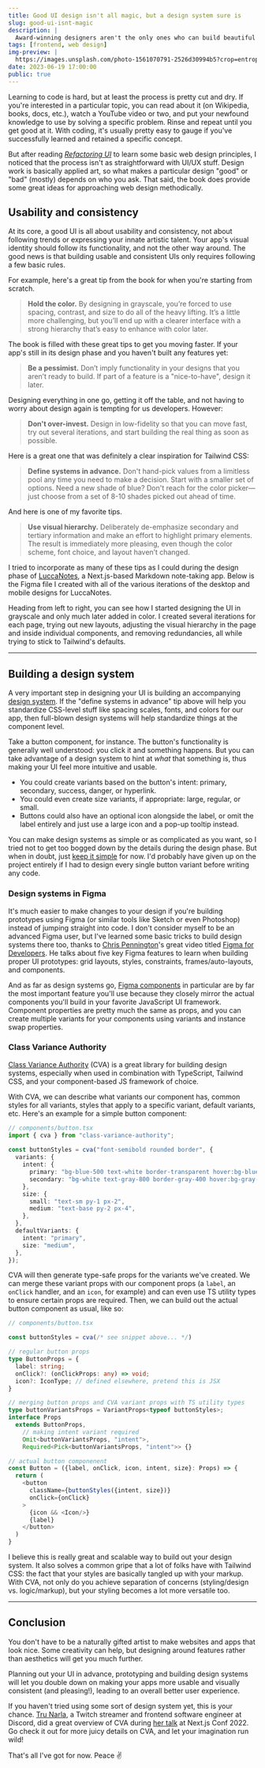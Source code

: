 ```yaml
---
title: Good UI design isn't all magic, but a design system sure is
slug: good-ui-isnt-magic
description: |
  Award-winning designers aren't the only ones who can build beautiful UIs. Discover the power of design systems to build user-friendly web experiences.
tags: [frontend, web design]
img-preview: |  
  https://images.unsplash.com/photo-1561070791-2526d30994b5?crop=entropy&cs=tinysrgb&fit=max&fm=jpg&ixid=MnwxfDB8MXxyYW5kb218MHx8fHx8fHx8MTY4MTg3MTk0NQ&ixlib=rb-4.0.3&q=80&utm_campaign=api-credit&utm_medium=referral&utm_source=unsplash_source&w=1080
date: 2023-06-19 17:00:00
public: true
--- 
```


Learning to code is hard, but at least the process is pretty cut and dry. If you're interested in a particular topic, you can read about it (on Wikipedia, books, docs, etc.), watch a YouTube video or two, and put your newfound knowledge to use by solving a specific problem. Rinse and repeat until you get good at it. With coding, it's usually pretty easy to gauge if you've successfully learned and retained a specific concept.

But after reading [*Refactoring UI*](https://www.refactoringui.com/) to learn some basic web design principles, I noticed that the process isn't as straightforward with UI/UX stuff. Design work is basically applied art, so what makes a particular design "good" or "bad" (mostly) depends on who you ask. That said, the book does provide some great ideas for approaching web design methodically.

## Usability and consistency

At its core, a good UI is all about usability and consistency, not about following trends or expressing your innate artistic talent. Your app's visual identity should follow its functionality, and not the other way around. The good news is that building usable and consistent UIs only requires following a few basic rules.

For example, here's a great tip from the book for when you're starting from scratch.

> **Hold the color.** By designing in grayscale, you’re forced to use spacing, contrast, and size to do all of the heavy lifting. It’s a little more challenging, but you’ll end up with a clearer interface with a strong hierarchy that’s easy to enhance with color later.

The book is filled with these great tips to get you moving faster. If your app's still in its design phase and you haven't built any features yet:

> **Be a pessimist.** Don’t imply functionality in your designs that you aren’t ready to build. If part of a feature is a "nice-to-have", design it later. 
 
Designing everything in one go, getting it off the table, and not having to worry about design again is tempting for us developers. However:

> **Don't over-invest.** Design in low-fidelity so that you can move fast, try out several iterations, and start building the real thing as soon as possible.

Here is a great one that was definitely a clear inspiration for Tailwind CSS:

> **Define systems in advance.** Don't hand-pick values from a limitless pool any time you need to make a decision. Start with a smaller set of options. Need a new shade of blue? Don't reach for the color picker—just choose from a set of 8-10 shades picked out ahead of time.

And here is one of my favorite tips. 

> **Use visual hierarchy.** Deliberately de-emphasize secondary and tertiary information and make an effort to highlight primary elements. The result is immediately more pleasing, even though the color scheme, font choice, and layout haven’t changed.

I tried to incorporate as many of these tips as I could during the design phase of [LuccaNotes](/portfolio/luccanotes), a Next.js-based Markdown note-taking app. Below is the Figma file I created with all of the various iterations of the desktop and mobile designs for LuccaNotes.

<!-- <iframe style="border: 1px solid rgba(0, 0, 0, 0.1);" width="100%" height="600" src="https://www.figma.com/embed?embed_host=share&url=https%3A%2F%2Fwww.figma.com%2Ffile%2F9Vnnbj7m862xY9C8uAF8Pn%2FLuccaNotes%3Ftype%3Ddesign%26node-id%3D0%253A1%26t%3DJC6R6ZdF1aqGYy2m-1" allowfullscreen></iframe> -->

Heading from left to right, you can see how I started designing the UI in grayscale and only much later added in color. I created several iterations for each page, trying out new layouts, adjusting the visual hierarchy in the page and inside individual components, and removing redundancies, all while trying to stick to Tailwind's defaults.

---
## Building a design system

A very important step in designing your UI is building an accompanying [design system](https://en.wikipedia.org/wiki/Design_system?useskin=vector). If the "define systems in advance" tip above will help you standardize CSS-level stuff like spacing scales, fonts, and colors for our app, then full-blown design systems will help standardize things at the component level.

Take a button component, for instance. The button's functionality is generally well understood: you click it and something happens. But you can take advantage of a design system to hint at _what_ that something is, thus making your UI feel more intuitive and usable. 
- You could create variants based on the button's intent: primary, secondary, success, danger, or hyperlink. 
- You could even create size variants, if appropriate: large, regular, or small. 
- Buttons could also have an optional icon alongside the label, or omit the label entirely and just use a large icon and a pop-up tooltip instead.

You can make design systems as simple or as complicated as you want, so I tried not to get too bogged down by the details during the design phase. But when in doubt, just [keep it simple](https://en.wikipedia.org/wiki/KISS_principle?useskin=vector) for now. I'd probably have given up on the project entirely if I had to design every single button variant before writing any code. 

### Design systems in Figma

It's much easier to make changes to your design if you're building prototypes using Figma (or similar tools like Sketch or even Photoshop) instead of jumping straight into code. I don't consider myself to be an advanced Figma user, but I've learned some basic tricks to build design systems there too, thanks to [Chris Pennington](https://www.youtube.com/@CodinginPublic)'s great video titled [Figma for Developers](https://www.youtube.com/watch?v=2liZ3uvO9bs). He talks about five key Figma features to learn when building proper UI prototypes: grid layouts, styles, constraints, frames/auto-layouts, and components.

And as far as design systems go, [Figma components](https://www.youtube.com/watch?v=Z3In89pq8x4&t=311s&pp=ygUWY29kaW5nIGluIHB1YmxpYyBmaWdtYQ%3D%3D) in particular are by far the most important feature you'll use because they closely mirror the actual components you'll build in your favorite JavaScript UI framework. Component properties are pretty much the same as props, and you can create multiple variants for your components using variants and instance swap properties.

### Class Variance Authority

[Class Variance Authority](https://cva.style/docs) (CVA) is a great library for building design systems, especially when used in combination with TypeScript, Tailwind CSS, and your component-based JS framework of choice.

With CVA, we can describe what variants our component has, common styles for all variants, styles that apply to a specific variant, default variants, etc. Here's an example for a simple button component:

```ts
// components/button.tsx
import { cva } from "class-variance-authority";
 
const buttonStyles = cva("font-semibold rounded border", {
  variants: {
    intent: {
      primary: "bg-blue-500 text-white border-transparent hover:bg-blue-600",      
      secondary: "bg-white text-gray-800 border-gray-400 hover:bg-gray-100"
    },
    size: {
      small: "text-sm py-1 px-2",
      medium: "text-base py-2 px-4",
    },
  },  
  defaultVariants: {
    intent: "primary",
    size: "medium",
  },
});
```

CVA will then generate type-safe props for the variants we've created. We can merge these variant props with our component props (a `label`, an `onClick` handler, and an `icon`, for example) and can even use TS utility types to ensure certain props are required. Then, we can build out the actual button component as usual, like so:

```ts
// components/button.tsx

const buttonStyles = cva(/* see snippet above... */)

// regular button props
type ButtonProps = {
  label: string;
  onClick?: (onClickProps: any) => void;
  icon?: IconType; // defined elsewhere, pretend this is JSX
}

// merging button props and CVA variant props with TS utility types
type buttonVariantsProps = VariantProps<typeof buttonStyles>;
interface Props
  extends ButtonProps,
    // making intent variant required
    Omit<buttonVariantsProps, "intent">,
    Required<Pick<buttonVariantsProps, "intent">> {}

// actual button componenent
const Button = ({label, onClick, icon, intent, size}: Props) => {
  return (
    <button 
      className={buttonStyles({intent, size})}
      onClick={onClick}
    >
      {icon && <Icon/>}
      {label}
    </button>
  )
}
```

I believe this is really great and scalable way to build out your design system. It also solves a common gripe that a lot of folks have with Tailwind CSS: the fact that your styles are basically tangled up with your markup. With CVA, not only do you achieve separation of concerns (styling/design vs. logic/markup), but your styling becomes a lot more versatile too.

---
## Conclusion

You don't have to be a naturally gifted artist to make websites and apps that look nice. Some creativity can help, but designing around features rather than aesthetics will get you much further. 

Planning out your UI in advance, prototyping and building design systems will let you double down on making your apps more usable and visually consistent (and pleasing!), leading to an overall better user experience.

If you haven't tried using some sort of design system yet, this is your chance. [Tru Narla](https://twitter.com/trunarla), a Twitch streamer and frontend software engineer at Discord, did a great overview of CVA during [her talk](https://www.youtube.com/watch?v=T-Zv73yZ_QI) at Next.js Conf 2022. Go check it out for more juicy details on CVA, and let your imagination run wild!

That's all I've got for now. Peace ✌